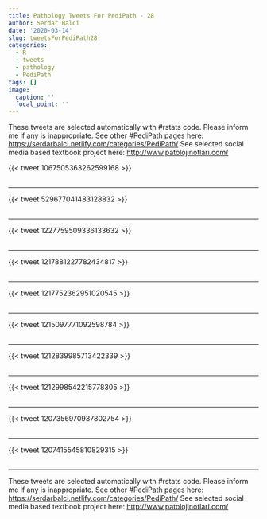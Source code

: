 ```yaml
---
title: Pathology Tweets For PediPath - 28
author: Serdar Balci
date: '2020-03-14'
slug: tweetsForPediPath28
categories:
  - R
  - tweets
  - pathology
  - PediPath
tags: []
image:
  caption: ''
  focal_point: ''
---
```



These tweets are selected automatically with #rstats code. Please inform me if any is inappropriate.
See other #PediPath pages here: https://serdarbalci.netlify.com/categories/PediPath/ 
See selected social media based textbook project here: http://www.patolojinotlari.com/

{{< tweet 1067505363262599168 >}}
<br>
<br>
<hr>
{{< tweet 529677041483128832 >}}
<br>
<br>
<hr>
{{< tweet 1227759509336133632 >}}
<br>
<br>
<hr>
{{< tweet 1217881227782434817 >}}
<br>
<br>
<hr>
{{< tweet 1217752362951020545 >}}
<br>
<br>
<hr>
{{< tweet 1215097771092598784 >}}
<br>
<br>
<hr>
{{< tweet 1212839985713422339 >}}
<br>
<br>
<hr>
{{< tweet 1212998542215778305 >}}
<br>
<br>
<hr>
{{< tweet 1207356970937802754 >}}
<br>
<br>
<hr>
{{< tweet 1207415545810829315 >}}
<br>
<br>
<hr>


These tweets are selected automatically with #rstats code. Please inform me if any is inappropriate.
See other #PediPath pages here: https://serdarbalci.netlify.com/categories/PediPath/ 
See selected social media based textbook project here: http://www.patolojinotlari.com/
